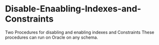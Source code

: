 # Disable-Enaabling-Indexes-and-Constraints
Two Procedures for disabling and enabling indexes and Constraints
These procedures can run on Oracle on any schema.
